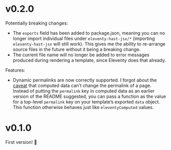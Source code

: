 # v0.2.0

Potentially breaking changes:

- The `exports` field has been added to package.json, meaning you can no longer import individual files under `eleventy-hast-jsx/*` (importing `eleventy-hast-jsx` will still work). This gives me the ability to re-arrange source files in the future without it being a breaking change.
- The current file name will no longer be added to error messages produced during rendering a template, since Eleventy does that already.

Features:

- Dynamic permalinks are now correctly supported. I forgot about the [caveat](https://www.11ty.dev/docs/data-computed/) that computed data can’t change the permalink of a page. Instead of putting the `permalink` key in computed data as an earlier version of the README suggested, you can pass a function as the value for a top-level `permalink` key on your template’s exported `data` object. This function otherwise behaves just like `eleventyComputed` values.

# v0.1.0

First version! 🎉
